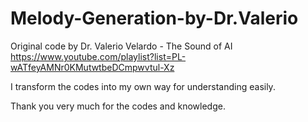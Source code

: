 # Melody-Generation-by-Dr.Valerio

Original code by Dr. Valerio Velardo - The Sound of AI
https://www.youtube.com/playlist?list=PL-wATfeyAMNr0KMutwtbeDCmpwvtul-Xz

I transform the codes into my own way for understanding easily.

Thank you very much for the codes and knowledge. 
